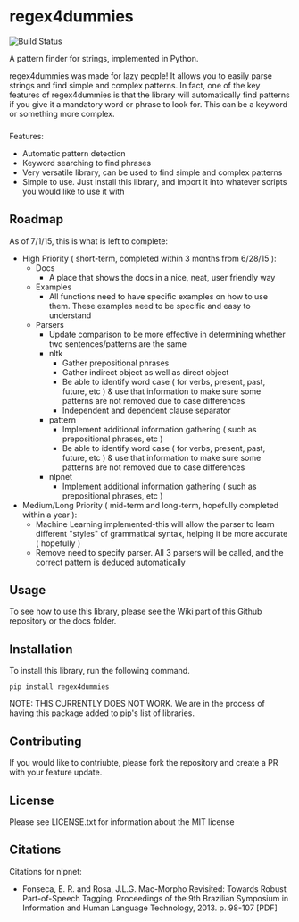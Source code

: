 # regex4dummies

![Build Status](https://travis-ci.org/DarkmatterVale/regex4dummies.svg?branch=master)

A pattern finder for strings, implemented in Python.

regex4dummies was made for lazy people! It allows you to easily parse strings and find simple and complex patterns. In fact, one of the key features of regex4dummies is that the library will automatically find patterns if you give it a mandatory word or phrase to look for. This can be a keyword or something more complex.


###

Features:
- Automatic pattern detection
- Keyword searching to find phrases
- Very versatile library, can be used to find simple and complex patterns
- Simple to use. Just install this library, and import it into whatever scripts you would like to use it with


## Roadmap

As of 7/1/15, this is what is left to complete:

- High Priority ( short-term, completed within 3 months from 6/28/15 ):
  - Docs
    - A place that shows the docs in a nice, neat, user friendly way
  - Examples
    - All functions need to have specific examples on how to use them. These examples need to be specific and easy to understand
  - Parsers
    - Update comparison to be more effective in determining whether two sentences/patterns are the same
    - nltk
      - Gather prepositional phrases
      - Gather indirect object as well as direct object
      - Be able to identify word case ( for verbs, present, past, future, etc ) & use that information to make sure some patterns are not removed due to case differences
      - Independent and dependent clause separator
    - pattern
      - Implement additional information gathering ( such as prepositional phrases, etc )
      - Be able to identify word case ( for verbs, present, past, future, etc ) & use that information to make sure some patterns are not removed due to case differences
    - nlpnet
      - Implement additional information gathering ( such as prepositional phrases, etc )
- Medium/Long Priority ( mid-term and long-term, hopefully completed within a year ):
  - Machine Learning implemented-this will allow the parser to learn different "styles" of grammatical syntax, helping it be more accurate ( hopefully )
  - Remove need to specify parser. All 3 parsers will be called, and the correct pattern is deduced automatically

## Usage

To see how to use this library, please see the Wiki part of this Github repository or the docs folder.


## Installation

To install this library, run the following command.

```
pip install regex4dummies
```

NOTE: THIS CURRENTLY DOES NOT WORK. We are in the process of having this package added to pip's list of libraries.


## Contributing

If you would like to contriubte, please fork the repository and create a PR with your feature update.


## License

Please see LICENSE.txt for information about the MIT license

## Citations

Citations for nlpnet:

- Fonseca, E. R. and Rosa, J.L.G. Mac-Morpho Revisited: Towards Robust Part-of-Speech Tagging. Proceedings of the 9th Brazilian Symposium in Information and Human Language Technology, 2013. p. 98-107 [PDF]
